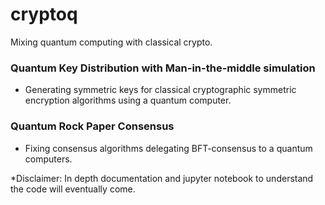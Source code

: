 # cryptoq
Mixing quantum computing with classical crypto.
### Quantum Key Distribution with Man-in-the-middle simulation
* Generating symmetric keys for classical cryptographic symmetric encryption algorithms using
a quantum computer.

### Quantum Rock Paper Consensus
* Fixing consensus algorithms delegating BFT-consensus to a quantum computers.

*Disclaimer: In depth documentation and jupyter notebook to understand the code will eventually come.
